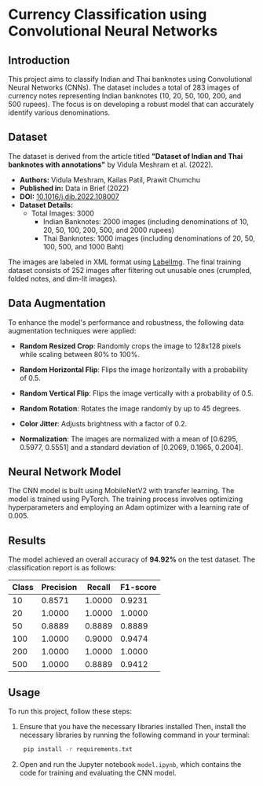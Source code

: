 # Currency Classification using Convolutional Neural Networks



## Introduction



This project aims to classify Indian and Thai banknotes using Convolutional Neural Networks (CNNs). The dataset includes a total of 283 images of currency notes representing Indian banknotes (10, 20, 50, 100, 200, and 500 rupees). The focus is on developing a robust model that can accurately identify various denominations.



## Dataset

The dataset is derived from the article titled **"Dataset of Indian and Thai banknotes with annotations"** by Vidula Meshram et al. (2022).

- **Authors:** Vidula Meshram, Kailas Patil, Prawit Chumchu
- **Published in:** Data in Brief (2022)
- **DOI:** [10.1016/j.dib.2022.108007](https://doi.org/10.1016/j.dib.2022.108007)
- **Dataset Details:**
  - Total Images: 3000
    - Indian Banknotes: 2000 images (including denominations of 10, 20, 50, 100, 200, 500, and 2000 rupees)
    - Thai Banknotes: 1000 images (including denominations of 20, 50, 100, 500, and 1000 Baht)
  
The images are labeled in XML format using [LabelImg](https://github.com/qaprosoft/labelImg). The final training dataset consists of 252 images after filtering out unusable ones (crumpled, folded notes, and dim-lit images).



## Data Augmentation



To enhance the model's performance and robustness, the following data augmentation techniques were applied:



- **Random Resized Crop**: Randomly crops the image to 128x128 pixels while scaling between 80% to 100%.

- **Random Horizontal Flip**: Flips the image horizontally with a probability of 0.5.

- **Random Vertical Flip**: Flips the image vertically with a probability of 0.5.

- **Random Rotation**: Rotates the image randomly by up to 45 degrees.

- **Color Jitter**: Adjusts brightness with a factor of 0.2.

- **Normalization**: The images are normalized with a mean of [0.6295, 0.5977, 0.5551] and a standard deviation of [0.2069, 0.1965, 0.2004].



## Neural Network Model



The CNN model is built using MobileNetV2 with transfer learning. The model is trained using PyTorch. The training process involves optimizing hyperparameters and employing an Adam optimizer with a learning rate of 0.005.



## Results



The model achieved an overall accuracy of **94.92%** on the test dataset. The classification report is as follows:



| Class | Precision | Recall | F1-score |
|-------|-----------|--------|----------|
| 10    | 0.8571    | 1.0000 | 0.9231   |
| 20    | 1.0000    | 1.0000 | 1.0000   |
| 50    | 0.8889    | 0.8889 | 0.8889   |
| 100   | 1.0000    | 0.9000 | 0.9474   |
| 200   | 1.0000    | 1.0000 | 1.0000   |
| 500   | 1.0000    | 0.8889 | 0.9412   |




## Usage



To run this project, follow these steps:



1. Ensure that you have the necessary libraries installed Then, install the necessary libraries by running the following command in your terminal:
   ```bash
    pip install -r requirements.txt
    ```

2. Open and run the Jupyter notebook `model.ipynb`, which contains the code for training and evaluating the CNN model.

